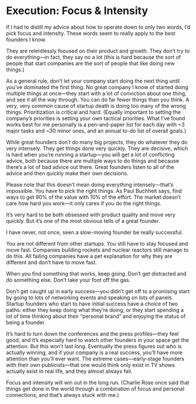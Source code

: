 # Execution: Focus & Intensity

If I had to distill my advice about how to operate down to only two words, I’d pick focus and intensity. These words seem to really apply to the best founders I know.

They are relentlessly focused on their product and growth. They don’t try to do everything—in fact, they say no a lot \(this is hard because the sort of people that start companies are the sort of people that like doing new things.\)

As a general rule, don’t let your company start doing the next thing until you’ve dominated the first thing. No great company I know of started doing multiple things at once—they start with a lot of conviction about one thing, and see it all the way through. You can do far fewer things than you think. A very, very common cause of startup death is doing too many of the wrong things. Prioritization is critical and hard. \(Equally important to setting the company’s priorities is setting your own tactical priorities. What I’ve found works best for me personally is a pen-and-paper list for each day with ~3 major tasks and ~30 minor ones, and an annual to-do list of overall goals.\)

While great founders don’t do many big projects, they do whatever they do very intensely. They get things done very quickly. They are decisive, which is hard when you’re running a startup—you will get a lot of conflicting advice, both because there are multiple ways to do things and because there’s a lot of bad advice out there. Great founders listen to all of the advice and then quickly make their own decisions.

Please note that this doesn’t mean doing everything intensely—that’s impossible. You have to pick the right things. As Paul Buchheit says, find ways to get 90% of the value with 10% of the effort. The market doesn’t care how hard you work—it only cares if you do the right things.

It’s very hard to be both obsessed with product quality and move very quickly. But it’s one of the most obvious tells of a great founder.

I have never, not once, seen a slow-moving founder be really successful.

You are not different from other startups. You still have to stay focused and move fast. Companies building rockets and nuclear reactors still manage to do this. All failing companies have a pet explanation for why they are different and don’t have to move fast.

When you find something that works, keep going. Don’t get distracted and do something else. Don’t take your foot off the gas.

Don’t get caught up in early success—you didn’t get off to a promising start by going to lots of networking events and speaking on lots of panels. Startup founders who start to have initial success have a choice of two paths: either they keep doing what they’re doing, or they start spending a lot of time thinking about their “personal brand” and enjoying the status of being a founder.

It’s hard to turn down the conferences and the press profiles—they feel good, and it’s especially hard to watch other founders in your space get the attention. But this won’t last long. Eventually the press figures out who is actually winning, and if your company is a real success, you’ll have more attention than you’ll ever want. The extreme cases—early-stage founders with their own publicists—that one would think only exist in TV shows actually exist in real life, and they almost always fail.

Focus and intensity will win out in the long run. \(Charlie Rose once said that things get done in the world through a combination of focus and personal connections, and that’s always stuck with me.\)

